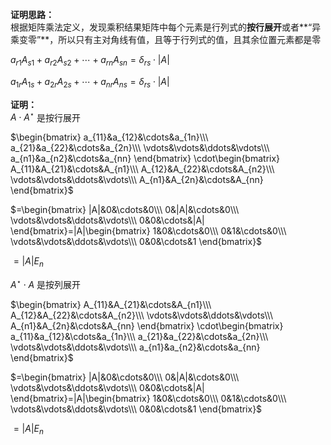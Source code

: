 **证明思路：**  
根据矩阵乘法定义，发现乘积结果矩阵中每个元素是行列式的**按行展开**或者**“异乘变零”**，所以只有主对角线有值，且等于行列式的值，且其余位置元素都是零  
  
 $a_{r1}A_{s1}+a_{r2}A_{s2}+\cdots+a_{rn}A_{sn}=\delta_{rs}\cdot|A|$  
  
 $a_{1r}A_{1s}+a_{2r}A_{2s}+\cdots+a_{nr}A_{ns}=\delta_{rs}\cdot|A|$  
  
**证明：**  
 $A\cdot A^\star$ 是按行展开  
  
 $\begin{bmatrix}  
a_{11}&a_{12}&\cdots&a_{1n}\\\  
a_{21}&a_{22}&\cdots&a_{2n}\\\  
\vdots&\vdots&\ddots&\vdots\\\  
a_{n1}&a_{n2}&\cdots&a_{nn}  
\end{bmatrix}  
\cdot\begin{bmatrix}  
A_{11}&A_{21}&\cdots&A_{n1}\\\  
A_{12}&A_{22}&\cdots&A_{n2}\\\  
\vdots&\vdots&\ddots&\vdots\\\  
A_{n1}&A_{2n}&\cdots&A_{nn}  
\end{bmatrix}$  
  
 $=\begin{bmatrix}  
|A|&0&\cdots&0\\\  
0&|A|&\cdots&0\\\  
\vdots&\vdots&\ddots&\vdots\\\  
0&0&\cdots&|A|  
\end{bmatrix}=|A|\begin{bmatrix}  
1&0&\cdots&0\\\  
0&1&\cdots&0\\\  
\vdots&\vdots&\ddots&\vdots\\\  
0&0&\cdots&1  
\end{bmatrix}$  
  
 $=|A|E_n$  
  
 $A^\star\cdot A$ 是按列展开  
  
 $\begin{bmatrix}  
A_{11}&A_{21}&\cdots&A_{n1}\\\  
A_{12}&A_{22}&\cdots&A_{n2}\\\  
\vdots&\vdots&\ddots&\vdots\\\  
A_{n1}&A_{2n}&\cdots&A_{nn}  
\end{bmatrix}  
\cdot\begin{bmatrix}  
a_{11}&a_{12}&\cdots&a_{1n}\\\  
a_{21}&a_{22}&\cdots&a_{2n}\\\  
\vdots&\vdots&\ddots&\vdots\\\  
a_{n1}&a_{n2}&\cdots&a_{nn}  
\end{bmatrix}$  
  
 $=\begin{bmatrix}  
|A|&0&\cdots&0\\\  
0&|A|&\cdots&0\\\  
\vdots&\vdots&\ddots&\vdots\\\  
0&0&\cdots&|A|  
\end{bmatrix}=|A|\begin{bmatrix}  
1&0&\cdots&0\\\  
0&1&\cdots&0\\\  
\vdots&\vdots&\ddots&\vdots\\\  
0&0&\cdots&1  
\end{bmatrix}$  
  
 $=|A|E_n$  
